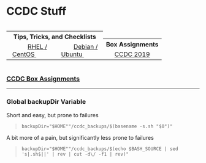 # CCDC Stuff

<table style="width:50%; display: inline-block">
	<th colspan="2" align="center">
		Tips, Tricks, and Checklists
		<tr>
      <td align="center">
        <img src="https://www.redhat.com/favicon.ico" hspace="10" height="12" width="12"></img>
        <a href="https://docs.google.com/document/d/1YkQXj60AR4s7KLYcbZ8ur4Sd8Hkp31v4vk6iN-ACICE">
        RHEL / CentOS
        </a>
        <img src="https://www.centos.org/favicon.ico" hspace="10" height="12" width="12"></img>
      </td>
      <td align="center">
        <img src="https://www.debian.org/favicon.ico" hspace="10" height=12 width=12></img>
        <a href="https://docs.google.com/document/d/1NCHm0c6p9uX0tFr1_uNoTgpCEvhJta3HaEGocwuElaY">
        Debian / Ubuntu
        </a>
        <img src="https://assets.ubuntu.com/v1/cb22ba5d-favicon-16x16.png" hspace="10" height=12 width=12></img>
      </td>
		</tr>
	</th>	
</table><table style="width:50%; display: inline-block">
  	<th colspan="2" align="center">
		Box Assignments
		<tr>
      <td align="center">
        <a href="https://docs.google.com/document/d/1YkQXj60AR4s7KLYcbZ8ur4Sd8Hkp31v4vk6iN-ACICE">
        CCDC 2019
        </a>
      </td>
		</tr>
	</th>	
</table>

### [CCDC Box Assignments](https://docs.google.com/spreadsheets/d/1qehcr-z5UUX4_o3SxmbtM5GyRGJjXqPVMIITtHcLucs)

---

### Global backupDir Variable
Short and easy, but prone to failures

> `backupDir="$HOME""/ccdc_backups/$(basename -s.sh "$0")"`

A bit more of a pain, but significantly less prone to failures

> `backupDir="$HOME""/ccdc_backups/$(echo $BASH_SOURCE | sed 's|.sh$||' | rev | cut -d\/ -f1 | rev)"`
